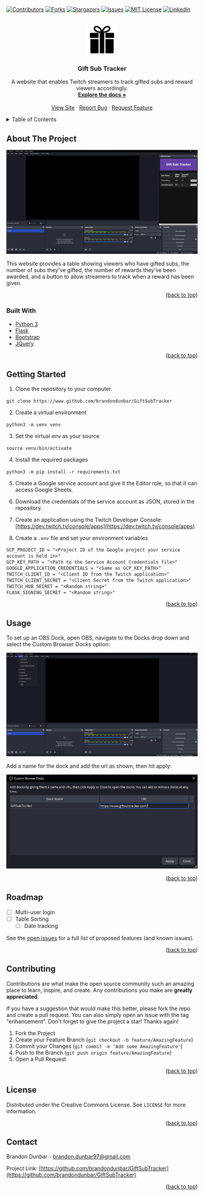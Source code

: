 <div id="top"></div>

<!-- PROJECT SHIELDS -->
[![Contributors][contributors-shield]][contributors-url]
[![Forks][forks-shield]][forks-url]
[![Stargazers][stars-shield]][stars-url]
[![Issues][issues-shield]][issues-url]
[![MIT License][license-shield]][license-url]
[![LinkedIn][linkedin-shield]][linkedin-url]

<!-- PROJECT LOGO -->
<br />
<div align="center">
  <a href="https://github.com/brandondunbar/GiftSubTracker">
    <img src="images/logo.png" alt="Logo" width="80" height="80">
  </a>

<h3 align="center">Gift Sub Tracker</h3>

  <p align="center">
    A website that enables Twitch streamers to track gifted subs and reward viewers accordingly.
    <br />
    <a href="https://github.com/brandondunbar/GiftSubTracker"><strong>Explore the docs »</strong></a>
    <br />
    <br />
    <a href="https://www.GiftSubTracker.com/">View Site</a>
    ·
    <a href="https://github.com/brandondunbar/GiftSubTracker/issues">Report Bug</a>
    ·
    <a href="https://github.com/brandondunbar/GiftSubTracker/issues">Request Feature</a>
  </p>
</div>


<!-- TABLE OF CONTENTS -->
<details>
  <summary>Table of Contents</summary>
  <ol>
    <li>
      <a href="#about-the-project">About The Project</a>
      <ul>
        <li><a href="#built-with">Built With</a></li>
      </ul>
    </li>
    <li>
      <a href="#getting-started">Getting Started</a>
    </li>
    <li><a href="#usage">Usage</a></li>
    <li><a href="#roadmap">Roadmap</a></li>
    <li><a href="#contributing">Contributing</a></li>
    <li><a href="#license">License</a></li>
    <li><a href="#contact">Contact</a></li>
  </ol>
</details>



<!-- ABOUT THE PROJECT -->
## About The Project

[![Gift Sub Tracker Screen Shot][product-screenshot]](https://www.giftsubtracker.com)

This website provides a table showing viewers who have gifted subs, the number of subs they've gifted, the number of rewards they've been awarded, and a button to allow streamers to track when a reward has been given.

<p align="right">(<a href="#top">back to top</a>)</p>



### Built With

* [Python 3](https://python.org/)
* [Flask](https://flask.palletsprojects.com/en/2.3.x/)
* [Bootstrap](https://getbootstrap.com)
* [JQuery](https://jquery.com)

<p align="right">(<a href="#top">back to top</a>)</p>



<!-- GETTING STARTED -->
## Getting Started

1. Clone the repository to your computer.

`git clone https://www.github.com/brandondunbar/GiftSubTracker`

2. Create a virtual environment

`python3 -m venv venv`

3. Set the virtual env as your source

`source venv/bin/activate`

4. Install the required packages

`python3 -m pip install -r requirements.txt`

5. Create a Google service account and give it the Editor role, so that it can
access Google Sheets.

6. Download the credentials of the service account as JSON, stored in the repository.

7. Create an application using the Twitch Developer Console: [https://dev.twitch.tv/console/apps](https://dev.twitch.tv/console/apps)

7. Create a `.env` file and set your environment variables

```
GCP_PROJECT_ID = "<Project ID of the Google project your service account is held in>"
GCP_KEY_PATH = "<Path to the Service Account Credentials file>"
GOOGLE_APPLICATION_CREDENTIALS = "<Same as GCP_KEY_PATH>"
TWITCH_CLIENT_ID = "<Client ID from the Twitch application>"
TWITCH_CLIENT_SECRET = "<Client Secret from the Twitch application>"
TWITCH_HUB_SECRET = "<Random string>"
FLASK_SIGNING_SECRET = "<Random string>"
```

<p align="right">(<a href="#top">back to top</a>)</p>



<!-- USAGE EXAMPLES -->
## Usage

To set up an OBS Dock, open OBS, navigate to the Docks drop down and select the Custom Browser Docks option:

![OBS Dropdown Screen Shot](images/OBS_Dropdown_Screenshot.png)

Add a name for the dock and add the url as shown, then hit apply:

![OBS Custom Browser Dock Screen Shot](images/OBS_CustomBrowserDock_Screenshot.png)

<p align="right">(<a href="#top">back to top</a>)</p>



<!-- ROADMAP -->
## Roadmap

- [ ] Multi-user login
- [ ] Table Sorting
  - [ ] Date tracking

See the [open issues](https://github.com/brandondunbar/GiftSubTracker/issues) for a full list of proposed features (and known issues).

<p align="right">(<a href="#top">back to top</a>)</p>



<!-- CONTRIBUTING -->
## Contributing

Contributions are what make the open source community such an amazing place to learn, inspire, and create. Any contributions you make are **greatly appreciated**.

If you have a suggestion that would make this better, please fork the repo and create a pull request. You can also simply open an issue with the tag "enhancement".
Don't forget to give the project a star! Thanks again!

1. Fork the Project
2. Create your Feature Branch (`git checkout -b feature/AmazingFeature`)
3. Commit your Changes (`git commit -m 'Add some AmazingFeature'`)
4. Push to the Branch (`git push origin feature/AmazingFeature`)
5. Open a Pull Request

<p align="right">(<a href="#top">back to top</a>)</p>



<!-- LICENSE -->
## License

Distributed under the Creative Commons License. See `LICENSE` for more information.

<p align="right">(<a href="#top">back to top</a>)</p>



<!-- CONTACT -->
## Contact

Brandon Dunbar - brandon.dunbar97@gmail.com

Project Link: [https://github.com/brandondunbar/GiftSubTracker](https://github.com/brandondunbar/GiftSubTracker)

<p align="right">(<a href="#top">back to top</a>)</p>

<!-- MARKDOWN LINKS & IMAGES -->
<!-- https://www.markdownguide.org/basic-syntax/#reference-style-links -->
[contributors-shield]: https://img.shields.io/github/contributors/brandondunbar/GiftSubTracker.svg?style=for-the-badge
[contributors-url]: https://github.com/brandondunbar/GiftSubTracker/graphs/contributors
[forks-shield]: https://img.shields.io/github/forks/brandondunbar/GiftSubTracker.svg?style=for-the-badge
[forks-url]: https://github.com/brandondunbar/GiftSubTracker/network/members
[stars-shield]: https://img.shields.io/github/stars/brandondunbar/GiftSubTracker.svg?style=for-the-badge
[stars-url]: https://github.com/brandondunbar/GiftSubTracker/stargazers
[issues-shield]: https://img.shields.io/github/issues/brandondunbar/GiftSubTracker.svg?style=for-the-badge
[issues-url]: https://github.com/brandondunbar/GiftSubTracker/issues
[license-shield]: https://img.shields.io/github/license/brandondunbar/GiftSubTracker.svg?style=for-the-badge
[license-url]: https://github.com/brandondunbar/GiftSubTracker/blob/master/LICENSE.txt
[linkedin-shield]: https://img.shields.io/badge/-LinkedIn-black.svg?style=for-the-badge&logo=linkedin&colorB=555
[linkedin-url]: https://www.linkedin.com/in/brandon-dunbar/
[product-screenshot]: images/OBS_Screenshot.png